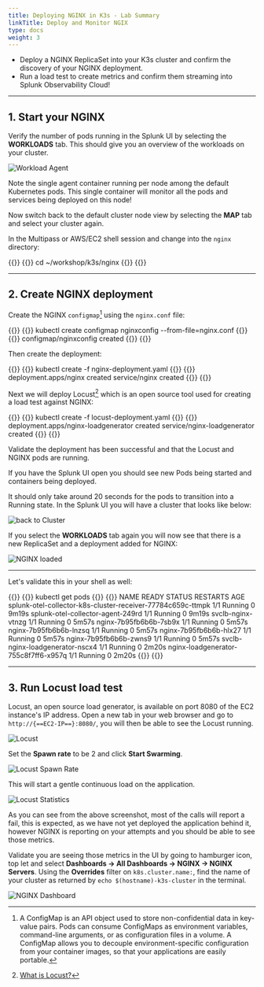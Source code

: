 ```yaml
---
title: Deploying NGINX in K3s - Lab Summary
linkTitle: Deploy and Monitor NGIX
type: docs
weight: 3
---
```

* Deploy a NGINX ReplicaSet into your K3s cluster and confirm the discovery of your NGINX deployment.
* Run a load test to create metrics and confirm them streaming into Splunk Observability Cloud!

---

## 1. Start your NGINX

Verify the number of pods running in the Splunk UI by selecting the **WORKLOADS** tab. This should give you an overview of the workloads on your cluster.

![Workload Agent](../../images/k8s-workloads.png)

Note the single agent container running per node among the default Kubernetes pods. This single container will monitor all the pods and services being deployed on this node!

Now switch back to the default cluster node view by selecting the **MAP** tab and select your cluster again.

In the Multipass or AWS/EC2 shell session and change into the `nginx` directory:

{{<tabpane>}}
{{<tab header="Change Directory" lang="bash" >}}
cd ~/workshop/k3s/nginx
{{</tab>}}
{{</tabpane>}}
  
---

## 2. Create NGINX deployment

Create the NGINX `configmap`[^1] using the `nginx.conf` file:

{{<tabpane>}}
{{<tab header="Kubectl Configmap Create" lang="bash" >}}
kubectl create configmap nginxconfig --from-file=nginx.conf
{{</tab>}}
{{<tab header="Kubectl Create Configmap Output" lang="text" >}}
configmap/nginxconfig created
{{</tab>}}
{{</tabpane>}}

Then create the deployment:

{{<tabpane>}}
{{<tab header="Kubectl Create Deployment" lang="bash" >}}
kubectl create -f nginx-deployment.yaml
{{</tab>}}
{{<tab header="Kubectl Create Deployment Output" lang="text" >}}
deployment.apps/nginx created
service/nginx created
{{</tab>}}
{{</tabpane>}}


Next we will deploy Locust[^2] which is an open source tool used for creating a load test against NGINX:

{{<tabpane>}}
{{<tab header="Kubectl Create Deployment" lang="bash" >}}
kubectl create -f locust-deployment.yaml
{{</tab>}}
{{<tab header="Kubectl Create Deployment Output" lang="text" >}}
deployment.apps/nginx-loadgenerator created
service/nginx-loadgenerator created
{{</tab>}}
{{</tabpane>}}

Validate the deployment has been successful and that the Locust and NGINX pods are running.

If you have the Splunk UI open you should see new Pods being started and containers being deployed.

It should only take around 20 seconds for the pods to transition into a Running state. In the Splunk UI you will have a cluster that looks like below:

![back to Cluster](../../images/cluster.png)

If you select the **WORKLOADS** tab again you will now see that there is a new ReplicaSet and a deployment added for NGINX:

![NGINX loaded](../../images/k8s-workloads-nginx.png)

---

Let's validate this in your shell as well:

{{<tabpane>}}
{{<tab header="Kubectl Get Pods" lang="bash" >}}
kubectl get pods
{{</tab>}}
{{<tab header="Kubectl Get Pods Output" lang="text" >}}
NAME                                                          READY   STATUS    RESTARTS   AGE
splunk-otel-collector-k8s-cluster-receiver-77784c659c-ttmpk   1/1     Running   0          9m19s
splunk-otel-collector-agent-249rd                             1/1     Running   0          9m19s
svclb-nginx-vtnzg                                             1/1     Running   0          5m57s
nginx-7b95fb6b6b-7sb9x                                        1/1     Running   0          5m57s
nginx-7b95fb6b6b-lnzsq                                        1/1     Running   0          5m57s
nginx-7b95fb6b6b-hlx27                                        1/1     Running   0          5m57s
nginx-7b95fb6b6b-zwns9                                        1/1     Running   0          5m57s
svclb-nginx-loadgenerator-nscx4                               1/1     Running   0          2m20s
nginx-loadgenerator-755c8f7ff6-x957q                          1/1     Running   0          2m20s
{{</tab>}}
{{</tabpane>}}

---

## 3. Run Locust load test

Locust, an open source load generator, is available on port 8080 of the EC2 instance's IP address. Open a new tab in your web browser and go to `http://{==EC2-IP==}:8080/`, you will then be able to see the Locust running.

![Locust](../../images/nginx-locust.png)

Set the **Spawn rate** to be 2 and click **Start Swarming**.

![Locust Spawn Rate](../../images/nginx-locust-spawn-rate.png)

This will start a gentle continuous load on the application.

![Locust Statistics](../../images/nginx-locust-statistics.png)

As you can see from the above screenshot, most of the calls will report a fail, this is expected, as we have not yet deployed the application behind it, however NGINX is reporting on your attempts and you should be able to see those metrics.  

Validate you are seeing those metrics in the UI by going to hamburger icon, top let and select **Dashboards → All Dashboards → NGINX → NGINX Servers**. Using the **Overrides** filter on `k8s.cluster.name:`, find the name of your cluster as returned by `echo $(hostname)-k3s-cluster` in the terminal.

![NGINX Dashboard](../../images/nginx-dashboard.png)

[^1]: A ConfigMap is an API object used to store non-confidential data in key-value pairs. Pods can consume ConfigMaps as environment variables, command-line arguments, or as configuration files in a volume. A ConfigMap allows you to decouple environment-specific configuration from your container images, so that your applications are easily portable.

[^2]: [What is Locust?](https://locust.io/)
